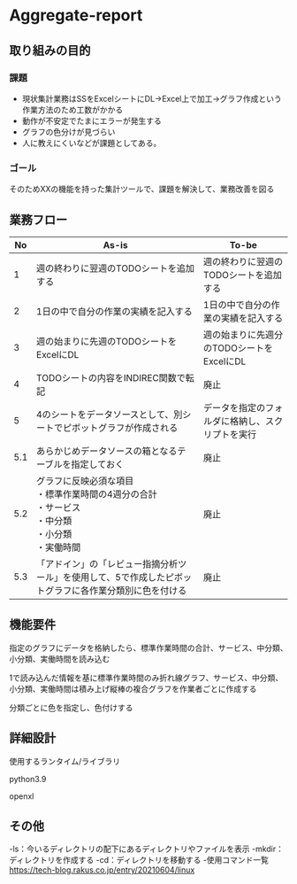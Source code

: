# Aggregate-report

## 取り組みの目的
### 課題
- 現状集計業務はSSをExcelシートにDL→Excel上で加工→グラフ作成という作業方法のため工数がかかる
- 動作が不安定でたまにエラーが発生する
- グラフの色分けが見づらい
- 人に教えにくいなどが課題としてある。

### ゴール
そのためXXの機能を持った集計ツールで、課題を解決して、業務改善を図る

## 業務フロー
| No  | As-is                                                                                                     | To-be                                            | 
| ---- | -------------------------------------------------------------------------------------------------------- | ------------------------------------------------ | 
| 1   | 週の終わりに翌週のTODOシートを追加する                                                                    | 週の終わりに翌週のTODOシートを追加する           | 
| 2   | 1日の中で自分の作業の実績を記入する                                                                       | 1日の中で自分の作業の実績を記入する              | 
| 3   | 週の始まりに先週のTODOシートをExcelにDL                                                                   | 週の始まりに先週分のTODOシートをExcelにDL        | 
| 4   | TODOシートの内容をINDIREC関数で転記                                                                       | 廃止                                             | 
| 5   | 4のシートをデータソースとして、別シートでピボットグラフが作成される                                       | データを指定のフォルダに格納し、スクリプトを実行 | 
| 5.1 | あらかじめデータソースの箱となるテーブルを指定しておく                                                    | 廃止                                             | 
| 5.2 | グラフに反映必須な項目<br>・標準作業時間の4週分の合計<br>・サービス<br>・中分類<br>・小分類<br>・実働時間 | 廃止                                             | 
| 5.3 | 「アドイン」の「レビュー指摘分析ツール」を使用して、5で作成したピボットグラフに各作業分類別に色を付ける   | 廃止                                             | 

## 機能要件

指定のグラフにデータを格納したら、標準作業時間の合計、サービス、中分類、小分類、実働時間を読み込む

1で読み込んだ情報を基に標準作業時間のみ折れ線グラフ、サービス、中分類、小分類、実働時間は積み上げ縦棒の複合グラフを作業者ごとに作成する

分類ごとに色を指定し、色付けする

## 詳細設計

使用するランタイム/ライブラリ

python3.9

openxl

## その他
-ls：今いるディレクトリの配下にあるディレクトリやファイルを表示
-mkdir：ディレクトリを作成する
-cd：ディレクトリを移動する
-使用コマンド一覧
https://tech-blog.rakus.co.jp/entry/20210604/linux
